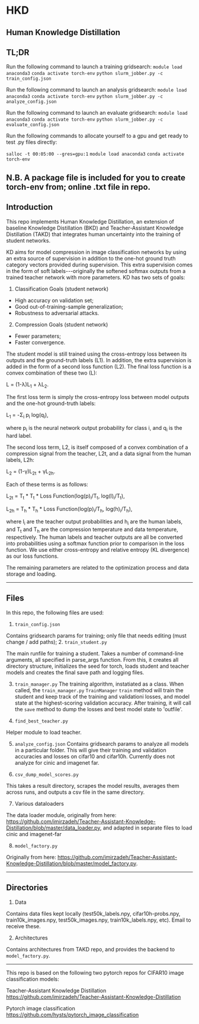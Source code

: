 # HKD
Human Knowledge Distillation
---

## TL;DR
Run the following command to launch a training gridsearch:
`module load anaconda3`
`conda activate torch-env` 
`python slurm_jobber.py -c train_config.json`

Run the following command to launch an analysis gridsearch:
`module load anaconda3`
`conda activate torch-env` 
`python slurm_jobber.py -c analyze_config.json`

Run the following command to launch an evaluate gridsearch:
`module load anaconda3`
`conda activate torch-env` 
`python slurm_jobber.py -c evaluate_config.json`

Run the following commands to allocate yourself to a gpu and get ready to test .py files directly:

`salloc -t 00:05:00 --gres=gpu:1`
`module load anaconda3`
`conda activate torch-env` 
              
N.B. A package file is included for you to create torch-env from; online .txt file in repo.
---

## Introduction
This repo implements Human Knowledge Distillation, an extension of baseline Knowledge Distillation (BKD) and Teacher-Assistant Knowledge Distillation (TAKD) that integrates human uncertainty into the training of student networks. 

KD aims for model compression in image classification networks by using an extra source of supervision in addition to the one-hot ground truth category vectors provided during supervision. This extra supervision comes in the form of soft labels---originally the softened softmax outputs from a trained teacher network with more parameters. KD has two sets of goals:

1. Classification Goals (student network)
* High accuracy on validation set;
* Good out-of-training-sample generalization;
* Robustness to adversarial attacks.

2. Compression Goals (student network)
* Fewer parameters;
* Faster convergence.


The student model is still trained using the cross-entropy loss between its outputs and the ground-truth labels (L1). In addition, the extra supervision is added in the form of a second loss function (L2). The final loss function is a convex combination of these two (L):

 L = (1-&lambda;)L<sub>1</sub> + &lambda;L<sub>2</sub>.
 
 The first loss term is simply the cross-entropy loss between model outputs and the one-hot ground-truth labels:
 
 L<sub>1</sub> = -&Sigma;<sub>i</sub> p<sub>i</sub> log(q<sub>i</sub>),
 
 where p<sub>i</sub> is the neural network output probability for class i, and q<sub>i</sub> is the hard label.
 
 The second loss term, L2, is itself composed of a convex combination of a compression signal from the teacher, L2t, and a data signal from the human labels, L2h:
 
 L<sub>2</sub> = (1-&gamma;)L<sub>2t</sub> + &gamma;L<sub>2h</sub>.
 
 Each of these terms is as follows:
 
 L<sub>2t</sub> = T<sub>t</sub> * T<sub>t</sub> * Loss Function(log(p)<sub>i</sub>/T<sub>t</sub>, log(l)<sub>i</sub>/T<sub>t</sub>),
 
 L<sub>2h</sub> = T<sub>h</sub> * T<sub>h</sub> * Loss Function(log(p)<sub>i</sub>/T<sub>h</sub>, log(h)<sub>i</sub>/T<sub>h</sub>),
 
 where l<sub>i</sub> are the teacher output probabilities and h<sub>i</sub> are the human labels, and T<sub>t</sub> and T<sub>h</sub> are the compression temperature and data temperature, respectively. The human labels and teacher outputs are all be converted into probabilities using a softmax function prior to comparison in the loss function. We use either cross-entropy and relative entropy (KL divergence) as our loss functions.
 
The remaining parameters are related to the optimization process and data storage and loading.
 
 
---
 ## Files
 
 In this repo, the following files are used:
 1. `train_config.json`
 
 Contains gridsearch params for training; only file that needs editing (must change / add paths);
 2. `train_student.py` 
 
The main runfile for training a student. Takes a number of command-line arguments, all specified in parse_args function. From this, it creates all directory structure, initializes the seed for torch, loads student and teacher models and creates the  final save path and logging files.

3. `train_manager.py`
The training algorithm, instatiated as a class. When called, the `train_manager.py` `TrainManager` `train` method will train the student and keep track of the training and validationi losses, and model state at the highest-scoring validation accuracy. After training, it will call the `save` method to dump the losses and best model state to 'outfile'.

4. `find_best_teacher.py`
 
Helper module to load teacher.

5. `analyze_config.json`
Contains gridsearch params to analyze all models in a particular folder. This will give their training and validation accuracies and losses on cifar10 and cifar10h. Currently does not analyze for cinic and imagenet far.

6. `csv_dump_model_scores.py`
 
 This takes a result directory, scrapes the model results, averages them across runs, and outputs a csv file in the same directory.
 
 
 7. Various dataloaders
 
 The data loader module, originally from here: https://github.com/imirzadeh/Teacher-Assistant-Knowledge-Distillation/blob/master/data_loader.py, and adapted in separate files to load cinic and imagenet-far
 
 8. `model_factory.py`
 
 Originally from here: https://github.com/imirzadeh/Teacher-Assistant-Knowledge-Distillation/blob/master/model_factory.py.
 
---
## Directories

1. Data

Contains data files kept locally (test50k_labels.npy, cifar10h-probs.npy,		train10k_images.npy, test50k_images.npy,		train10k_labels.npy, etc). Email to receive these.

2. Architectures

Contains architectures from TAKD repo, and provides the backend to `model_factory.py`.


---

This repo is based on the following two pytorch repos for CIFAR10 image classification models:

Teacher-Assistant Knowledge Distillation
https://github.com/imirzadeh/Teacher-Assistant-Knowledge-Distillation

Pytorch image classification
https://github.com/hysts/pytorch_image_classification
